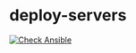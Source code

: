# deploy-servers

[![Check Ansible](https://github.com/g3rhard/deploy-servers/actions/workflows/ansible-lint.yml/badge.svg)](https://github.com/g3rhard/deploy-servers/actions/workflows/ansible-lint.yml)
